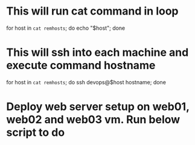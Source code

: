 # This will run cat command in loop
for host in `cat remhosts`; do echo "$host"; done

# This will ssh into each machine and execute command hostname
for host in `cat remhosts`; do ssh devops@$host hostname; done

# Deploy web server setup on web01, web02 and web03 vm. Run below script to do

[](./web_setup/web_deploy.sh)